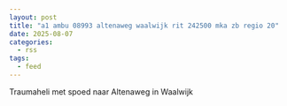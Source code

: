 ```yaml
---
layout: post
title: "a1 ambu 08993 altenaweg waalwijk rit 242500 mka zb regio 20"
date: 2025-08-07
categories: 
  - rss
tags: 
  - feed
---
```


Traumaheli met spoed naar Altenaweg in Waalwijk
